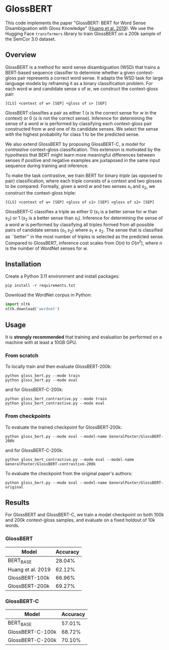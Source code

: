 # GlossBERT

This code implements the paper "GlossBERT: BERT for Word Sense Disambiguation with Gloss Knowledge" ([Huang et al. 2019](https://aclanthology.org/D19-1355/)).
We use the Hugging Face `transformers` library to train GlossBERT on a 200k sample of the SemCor 3.0 dataset.

## Overview

GlossBERT is a method for word sense disambiguation (WSD) that trains a BERT-based sequence classifier to determine whether a given context-gloss pair represents a correct word sense.
It adapts the WSD task for large language models by reframing it as a binary classification problem.
For each word $w$ and candidate sense $s$ of $w$, we construct the context-gloss pair:

```
[CLS] <context of w> [SEP] <gloss of s> [SEP]
```

GlossBERT classifies a pair as either 1 ($s$ is the correct sense for $w$ in the context) or 0 ($s$ is not the correct sense).
Inference for determining the sense of a word $w$ is performed by classifying each context-gloss pair constructed from $w$ and one of its candidate senses.
We select the sense with the highest probability for class 1 to be the predicted sense.

We also extend GlossBERT by proposing GlossBERT-C, a model for *contrastive* context-gloss classification.
This extension is motivated by the hypothesis that BERT might learn more meaningful differences between senses if positive and negative examples are juxtaposed in the same input sequence during training and inference.

To make the task contrastive, we train BERT for binary *triple* (as opposed to pair) classification, where each triple consists of a context and two glosses to be compared.
Formally, given a word $w$ and two senses $s_1$ and $s_2$, we construct the context-gloss triple:

```
[CLS] <context of w> [SEP] <gloss of s1> [SEP] <gloss of s2> [SEP]
```

GlossBERT-C classifies a triple as either 0 ($s_1$ is a better sense for $w$ than $s_2$) or 1 ($s_2$ is a better sense than $s_1$).
Inference for determining the sense of a word $w$ is performed by classifying all triples formed from all possible pairs of candidate senses $(s_1, s_2)$ where $s_1\neq s_2$.
The sense that is classified as ``better'' in the most number of triples is selected as the predicted sense.
Compared to GlossBERT, inference cost scales from $O(n)$ to $O(n^2)$, where $n$ is the number of WordNet senses for $w$.

## Installation

Create a Python 3.11 environment and install packages:
```
pip install -r requirements.txt
```

Download the WordNet corpus in Python:
```python
import nltk
nltk.download('wordnet')
```

## Usage
It is **strongly recommended** that training and evaluation be performed on a machine with at least a 10GB GPU.

### From scratch
To locally train and then evaluate GlossBERT-200k:
```
python gloss_bert.py --mode train
python gloss_bert.py --mode eval
```
and for GlossBERT-C-200k:
```
python gloss_bert_contrastive.py --mode train
python gloss_bert_contrastive.py --mode eval
```

### From checkpoints
To evaluate the trained checkpoint for GlossBERT-200k:
```
python gloss_bert.py --mode eval --model-name GeneralPoxter/GlossBERT-200k
```
and for GlossBERT-C-200k:
```
python gloss_bert_contrastive.py --mode eval --model-name GeneralPoxter/GlossBERT-contrastive-200k
```

To evaluate the checkpoint from the original paper's authors:
```
python gloss_bert.py --mode eval --model-name GeneralPoxter/GlossBERT-original
```

## Results

For GlossBERT and GlossBERT-C, we train a model checkpoint on both 100k and 200k context-gloss samples, and evaluate on a fixed holdout of 10k words.

### GlossBERT
| Model               | Accuracy |
| ------------------- | -------- |
| BERT<sub>BASE</sub> | 28.04%   |
| Huang et al. 2019   | 62.12%   |
| GlossBERT-100k      | 66.96%   |
| GlossBERT-200k      | 69.27%   |

### GlossBERT-C
| Model               | Accuracy |
| ------------------- | -------- |
| BERT<sub>BASE</sub> | 57.01%   |
| GlossBERT-C-100k    | 68.72%   |
| GlossBERT-C-200k    | 70.10%   |